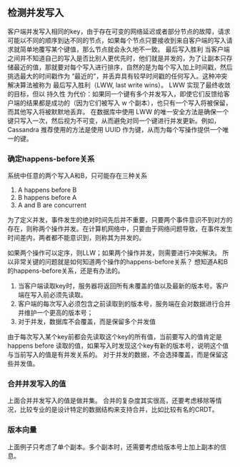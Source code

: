 ## 检测并发写入
客户端并发写入相同的key，由于存在可变的网络延迟或者部分节点的故障，请求可能以不同的顺序到达不同的节点，如果每个节点只要接收到来自客户端的写入请求就简单地覆写某个键值，那么节点就会永久地不一致。
最后写入胜利
当客户端之间并不知道自己的写入是否比别人更优先时，他们就是并发的，为了让副本只存储最近的值，那就要对每个写入进行排序，自然的是为每个写入加上时间戳，然后挑选最大的时间戳作为 “最近的”，并丢弃具有较早时间戳的任何写入。这种冲突解决算法被称为 最后写入胜利（LWW, last write wins）。
LWW 实现了最终收敛的目标，但以 持久性 为代价：如果同一个键有多个并发写入，即使它们反馈给客户端的结果都是成功的（因为它们被写入 w 个副本），也只有一个写入将被保留，而其他写入将被默默地丢弃。
在数据库中使用 LWW 的唯一安全方法是确保一个键只写入一次，然后视为不可变，从而避免对同一个键进行并发更新。例如，Cassandra 推荐使用的方法是使用 UUID 作为键，从而为每个写操作提供一个唯一的键。

### 确定happens-before关系
系统中任意的两个写入A和B，只可能存在三种关系
1. A happens before B
2. B happens before A
3. A and B are concurrent

为了定义并发，事件发生的绝对时间先后并不重要，只要两个事件意识不到对方的存在，则称两个操作并发。在计算机网络中，只要由于网络问题导致，在事件发生时间差内，两者都不能意识到，则称其为并发的。

如果两个操作可以定序，则LLW；如果两个操作并发，则需要进行冲突解决。
所以非常关键的问题就是如何知道两个操作的happens-before关系？
想知道A和B的happens-before关系，还是有办法的。

1. 当客户端读取key时，服务器将返回所有未覆盖的值以及最新的版本号。客户端在写入前必须先读取。
2. 客户端的每次写入必须包含之前读取到的版本号，服务端在会对数据进行合并并维护一个更高的版本号；
3. 对于并发，数据库不会覆盖，而是保留多个并发值

由于每次写入某个key前都会先读取这个key的所有值，当前要写入的值肯定是 happens before 读取的值，如果写入时发现这个key有新的版本号，说明这个值与当前写入的值是有并发关系的。
对于并发的数据，不会选择覆盖，而是保留这些并发值。

### 合并并发写入的值
上面合并并发写入的值是做并集。
合并的复杂度其实很高，还要考虑移除等情况，比较专业的是设计特定的数据结构来支持合并，比如比较有名的CRDT。

### 版本向量
上面例子只考虑了单个副本。多个副本时，还需要考虑给版本号上加上副本的信息。



